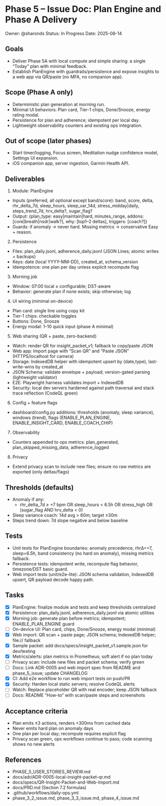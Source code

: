 # Phase 5 – Issue Doc: Plan Engine and Phase A Delivery

Owner: @sharonds
Status: In Progress
Date: 2025-08-14

## Goals
- Deliver Phase 5A with local compute and simple sharing: a single “Today” plan with minimal feedback.
- Establish PlanEngine with guardrails/persistence and expose insights to a web app via QR/paste (no MFA, no companion app).

## Scope (Phase A only)
- Deterministic plan generation at morning run.
- Minimal UI behaviors: Plan card, Tier-1 chips, Done/Snooze, energy rating modal.
- Persistence for plan and adherence; idempotent per local day.
- Lightweight observability counters and existing ops integration.

## Out of scope (later phases)
- Start timer/logging, Focus screen, Meditation nudge confidence model, Settings UI expansion.
- iOS companion app, server ingestion, Garmin Health API.

## Deliverables
1) Module: PlanEngine
- Inputs (preferred, all optional except band/score): band, score, delta, rhr_delta_7d, sleep_hours, sleep_var_14d, stress_midday|daily, steps_trend_7d, hrv_delta?, sugar_flag?
- Output: {plan_type: easy|maintain|hard, minutes_range, addons: [core|breath|nsdr|walk?], why: [top1–2 deltas], triggers: [coach?]}
- Guards: if anomaly → never hard. Missing metrics → conservative Easy + reason.

2) Persistence
- Files: plan_daily.jsonl, adherence_daily.jsonl (JSON Lines; atomic writes + backups)
- Keys: date (local YYYY-MM-DD), created_at, schema_version
- Idempotence: one plan per day unless explicit recompute flag

3) Morning job
- Window: 07:00 local ± configurable; DST-aware
- Behavior: generate plan if none exists; skip otherwise; log

4) UI wiring (minimal on-device)
- Plan card: single line using copy kit
- Tier-1 chips: checkable toggles
- Buttons: Done, Snooze
- Energy modal: 1–10 quick input (phase A minimal)

5) Web sharing (QR + paste, zero-backend)
- Watch: render QR for insight_packet_v1; fallback to copy/paste JSON
- Web app: Import page with “Scan QR” and “Paste JSON” (HTTPS/localhost for camera)
- Storage: IndexedDB helper with idempotent upsert by (date,type), last-write-wins by created_at
- JSON Schema: validate envelope + payload; version-gated parsing (lightweight validator)
- E2E: Playwright harness validates import + IndexedDB
 - Security: local dev servers hardened against path traversal and stack trace reflection (CodeQL green)

6) Config + feature flags
- dashboard/config.py additions: thresholds (anomaly, sleep variance), windows (trend), flags (ENABLE_PLAN_ENGINE, ENABLE_INSIGHT_CARD, ENABLE_COACH_CHIP)

7) Observability
- Counters appended to ops metrics: plan_generated, plan_skipped_missing_data, adherence_logged

8) Privacy
- Extend privacy scan to include new files; ensure no raw metrics are exported (only deltas/flags)

## Thresholds (defaults)
- Anomaly if any:
  - rhr_delta_7d ≥ +7 bpm OR sleep_hours < 6.5h OR stress_high OR (sugar_flag AND hrv_delta < 0)
- Sleep variance coach: 14d avg > 60m; target ±30m
- Steps trend down: 7d slope negative and below baseline

## Tests
- Unit tests for PlanEngine boundaries: anomaly precedence, rhrΔ=+7, sleep=6.5h, band consistency (no hard on anomaly), missing metrics fallback.
- Persistence tests: idempotent write, recompute flag behavior, timezone/DST basic guard.
- Web import tests (unit/e2e-lite): JSON schema validation, IndexedDB upsert, QR payload decode happy path.

## Tasks
- [x] PlanEngine: finalize module and tests and keep thresholds centralized
- [x] Persistence: plan_daily.jsonl, adherence_daily.jsonl via atomic utilities
- [x] Morning job: generate plan before metrics; idempotent; ENABLE_PLAN_ENGINE guard
- [ ] On-device UI: Plan card, chips, Done/Snooze, energy modal (minimal)
- [x] Web import: QR scan + paste page; JSON schema; IndexedDB helper; file:// fallback
- [x] Sample packet: add docs/specs/insight_packet_v1.sample.json for dev/testing
- [x] Metrics/alerts: plan metrics in Prometheus; soft alert if no plan today
- [ ] Privacy scan: include new files and packet schema; verify green
- [ ] Docs: Link ADR-0005 and web import spec from README and phase_5_issue; update CHANGELOG
- [x] CI: Add e2e workflow to run web import tests on push/PR
- [x] Security: Harden local static servers; resolve CodeQL alerts
- [ ] Watch: Replace placeholder QR with real encoder; keep JSON fallback
- [ ] Docs: README “How-to” with scan/paste steps and screenshots

## Acceptance criteria
- Plan emits ≤3 actions, renders <300ms from cached data
- Never emits hard plan on anomaly days
- One plan per local day; recompute requires explicit flag
- Privacy scan green, ops workflows continue to pass; code scanning shows no new alerts

## References
- PHASE_5_USER_STORIES_REVIEW.md
- docs/adr/ADR-0005-local-insight-packet-qr.md
- docs/specs/QR-Insight-Packet-and-Web-Import.md
- docs/PRD.md (Section 7.2 formulas)
- .github/workflows/daily-ops.yml
- phase_3_2_issue.md, phase_3_3_issue.md, phase_4_issue.md
